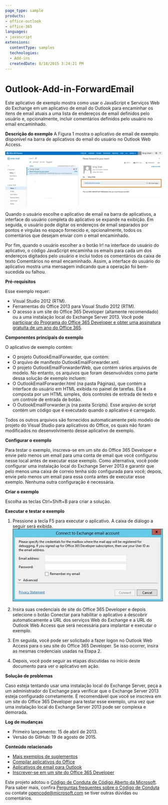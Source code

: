 ```yaml
---
page_type: sample
products:
- office-outlook
- office-365
languages:
- javascript
extensions:
  contentType: samples
  technologies:
  - Add-ins
  createdDate: 8/18/2015 3:24:21 PM
---
```

# Outlook-Add-in-ForwardEmail
Este aplicativo de exemplo mostra como usar o JavaScript e Serviços Web do Exchange em um aplicativo de email do Outlook para encaminhar os itens de email atuais a uma lista de endereços de email definidos pelo usuário e, opcionalmente, incluir comentários definidos pelo usuário no email encaminhado.

**Descrição do exemplo**
A Figura 1 mostra o aplicativo de email de exemplo disponível na barra de aplicativos do email do usuário no Outlook Web Access.

![Figura 1. O aplicativo de email de exemplo na barra de aplicativos.](/description/c3d5f40e-654f-493c-892d-73cc8f18b458image.jpg)


Quando o usuário escolhe o aplicativo de email na barra de aplicativos, a interface do usuário completa do aplicativo se expande na exibição. Em seguida, o usuário pode digitar os endereços de email separados por pontos e vírgulas no espaço fornecido e, opcionalmente, todos os comentários que desejam enviar com o email encaminhado.

Por fim, quando o usuário escolher a o botão Ir! na interface do usuário do aplicativo, o código JavaScript encaminha os emails para cada um dos endereços digitados pelo usuário e inclui todos os comentários da caixa de texto Comentários no email encaminhado. Assim, a interface do usuário do aplicativo mostra uma mensagem indicando que a operação foi bem-sucedida ou falhou.

**Pré-requisitos**


Esse exemplo requer:

* Visual Studio 2012 (RTM).
* Ferramentas do Office 2013 para Visual Studio 2012 (RTM).
* O acesso a um site do Office 365 Developer (altamente recomendado) ou a uma instalação local do Exchange Server 2013. Você pode [participar do Programa do Office 365 Developer e obter uma assinatura gratuita de um ano do Office 365](https://aka.ms/devprogramsignup).

**Componentes principais do exemplo**

O aplicativo de exemplo contém:

* O projeto OutlookEmailForwarder, que contém:
* O arquivo de manifesto OutlookEmailForwarder.xml.
* O projeto OutlookEmailForwarderWeb, que contém vários arquivos de modelo. No entanto, os arquivos que foram desenvolvidos como parte dessa solução de exemplo incluem:
* O OutlookEmailForwarder.html (na pasta Páginas), que contém a interface do usuário em HTML exibida no painel de tarefas. Ela é composta por um HTML simples, dois controles de entrada de texto e um controle de entrada de botão.
* O OutlookEmailForwarder.js (na pasta Scripts). Esse arquivo de script contém um código que é executado quando o aplicativo é carregado.

Todos os outros arquivos são fornecidos automaticamente pelo modelo de projeto do Visual Studio para aplicativos do Office, os quais não foram modificados no desenvolvimento desse aplicativo de exemplo.

**Configurar o exemplo**

Para testar o exemplo, inscreva-se em um site do Office 365 Developer e envie pelo menos um email para uma conta de email que você configurou nesse local antes de executar esse exemplo. Como alternativa, você pode configurar uma instalação local do Exchange Server 2013 e garantir que pelo menos uma caixa de correio tenha sido configurada para você; depois, envie pelo menos um email para essa conta antes de executar esse exemplo. Nenhuma outra configuração é necessária.

**Criar o exemplo**

Escolha as teclas Ctrl+Shift+B para criar a solução.

**Executar e testar o exemplo**

1. Pressione a tecla F5 para executar o aplicativo. A caixa de diálogo a seguir será exibida.
![Figura 4. Caixa de diálogo Conectar-se à conta de email do Exchange](/description/image.jpg)


2. Insira suas credenciais de site do Office 365 Developer e depois selecione o botão Conectar para habilitar o aplicativo a descobrir automaticamente a URL dos serviços Web do Exchange e a URL do Outlook Web Access que será necessária para implantar e executar o exemplo.
3. Em seguida, você pode ser solicitado a fazer logon no Outlook Web Access para o seu site do Office 365 Developer. Se isso ocorrer, insira as mesmas credenciais usadas na Etapa 2.
4. Depois, você pode seguir as etapas discutidas no início deste documento para ver o aplicativo em ação.

**Solução de problemas**

Caso esteja tentando usar uma instalação local do Exchange Server, peça a um administrador do Exchange para verificar que o Exchange Server 2013 esteja configurado corretamente. É recomendável que você se inscreva em um site do Office 365 Developer para testar esse exemplo, uma vez que uma instalação local do Exchange Server 2013 pode ser complexa e demorada.

**Log de mudanças**

* Primeiro lançamento: 15 de abril de 2013.
* Versão do GitHub: 19 de agosto de 2015.

**Conteúdo relacionado**

* [Mais exemplos de suplementos](https://github.com/OfficeDev?utf8=%E2%9C%93&query=-Add-in)
* [Compilar aplicativos do Office](http://msdn.microsoft.com/library/office/jj220060.aspx)
* [Aplicativos de email para Outlook](http://msdn.microsoft.com/library/office/fp161135.aspx)
* [Inscrever-se em um site do Office 365 Developer](http://msdn.microsoft.com/library/fp179924.aspx)


Este projeto adotou o [Código de Conduta de Código Aberto da Microsoft](https://opensource.microsoft.com/codeofconduct/).  Para saber mais, confira [Perguntas frequentes sobre o Código de Conduta](https://opensource.microsoft.com/codeofconduct/faq/) ou contate [opencode@microsoft.com](mailto:opencode@microsoft.com) se tiver outras dúvidas ou comentários.
